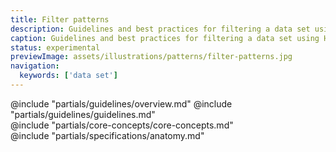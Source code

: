 ```yaml
---
title: Filter patterns
description: Guidelines and best practices for filtering a data set using Helios components.
caption: Guidelines and best practices for filtering a data set using Helios components.
status: experimental
previewImage: assets/illustrations/patterns/filter-patterns.jpg
navigation:
  keywords: ['data set']
---
```


<section data-tab="Guidelines">
  @include "partials/guidelines/overview.md"
  @include "partials/guidelines/guidelines.md"
</section>

<section data-tab="Core concepts">
  @include "partials/core-concepts/core-concepts.md"
</section>

<section data-tab="Specifications">
  @include "partials/specifications/anatomy.md"
</section>
